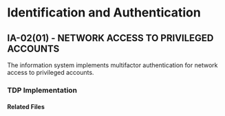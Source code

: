 # Identification and Authentication
## IA-02(01) - NETWORK ACCESS TO PRIVILEGED ACCOUNTS 

The information system implements multifactor authentication for network access to privileged accounts.  

### TDP Implementation

	
#### Related Files


